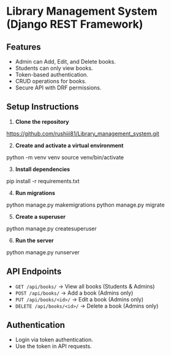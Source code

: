 # Library Management System (Django REST Framework)

## Features
- Admin can Add, Edit, and Delete books.
- Students can only view books.
- Token-based authentication.
- CRUD operations for books.
- Secure API with DRF permissions.

## Setup Instructions
1. **Clone the repository**  

https://github.com/rushiii81/Library_management_system.git


2. **Create and activate a virtual environment**  

python -m venv venv source venv/bin/activate


3. **Install dependencies**  

pip install -r requirements.txt


4. **Run migrations**  

python manage.py makemigrations python manage.py migrate


5. **Create a superuser**  

python manage.py createsuperuser


6. **Run the server**  

python manage.py runserver



## API Endpoints
- `GET /api/books/` → View all books (Students & Admins)
- `POST /api/books/` → Add a book (Admins only)
- `PUT /api/books/<id>/` → Edit a book (Admins only)
- `DELETE /api/books/<id>/` → Delete a book (Admins only)

## Authentication
- Login via token authentication.
- Use the token in API requests.


